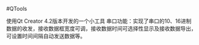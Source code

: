 #QTools

使用Qt Creator 4.2版本开发的一个小工具
串口功能：实现了串口的10、16进制数据的收发，接收数据框宽度可调，接收数据时间可选择性显示及接收数据导出，
可设置时间间隔自动发送数据等。